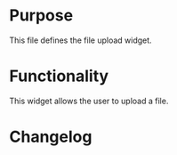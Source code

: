 # Purpose

This file defines the file upload widget.

# Functionality

This widget allows the user to upload a file.

# Changelog

